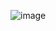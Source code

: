 ![image](https://github.com/NikhileshSinha/NammaAdvanceJava/assets/78151367/0c30c7a5-604c-4bc1-b963-302c0b3695d4)
